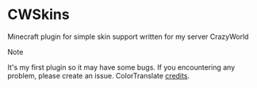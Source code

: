 # CWSkins
Minecraft plugin for simple skin support
written for my server CrazyWorld

> [!NOTE]
> It's my first plugin so it may have some bugs.
>  If you encountering any problem, please create an issue.
> ColorTranslate [credits](https://gitlab.com/kody-simpson/spigot/1.16-color-translator).
